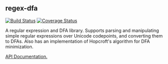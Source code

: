 ## regex-dfa

[![Build Status](https://travis-ci.org/goffrie/regex-dfa.png)](https://travis-ci.org/goffrie/regex-dfa)
[![Coverage Status](https://coveralls.io/repos/goffrie/regex-dfa/badge.svg)](https://coveralls.io/r/goffrie/regex-dfa)

A regular expression and DFA library. Supports parsing and manipulating simple
regular expressions over Unicode codepoints, and converting them to DFAs. Also
has an implementation of Hopcroft's algorithm for DFA minimization.

[API Documentation.](http://goffrie.github.io/regex-dfa/regex_dfa/index.html)
